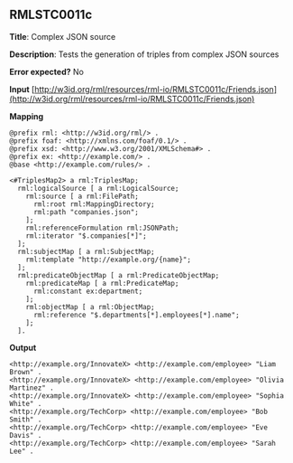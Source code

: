 ## RMLSTC0011c

**Title**: Complex JSON source

**Description**: Tests the generation of triples from complex JSON sources

**Error expected?** No

**Input**
 [http://w3id.org/rml/resources/rml-io/RMLSTC0011c/Friends.json](http://w3id.org/rml/resources/rml-io/RMLSTC0011c/Friends.json)

**Mapping**
```
@prefix rml: <http://w3id.org/rml/> .
@prefix foaf: <http://xmlns.com/foaf/0.1/> .
@prefix xsd: <http://www.w3.org/2001/XMLSchema#> .
@prefix ex: <http://example.com/> .
@base <http://example.com/rules/> .

<#TriplesMap2> a rml:TriplesMap;
  rml:logicalSource [ a rml:LogicalSource;
    rml:source [ a rml:FilePath;
      rml:root rml:MappingDirectory;
      rml:path "companies.json";
    ];
    rml:referenceFormulation rml:JSONPath;
    rml:iterator "$.companies[*]";
  ];
  rml:subjectMap [ a rml:SubjectMap;
    rml:template "http://example.org/{name}";
  ];
  rml:predicateObjectMap [ a rml:PredicateObjectMap;
    rml:predicateMap [ a rml:PredicateMap;
      rml:constant ex:department;
    ];
    rml:objectMap [ a rml:ObjectMap;
      rml:reference "$.departments[*].employees[*].name";
    ];
  ].

```

**Output**
```
<http://example.org/InnovateX> <http://example.com/employee> "Liam Brown" .
<http://example.org/InnovateX> <http://example.com/employee> "Olivia Martinez" .
<http://example.org/InnovateX> <http://example.com/employee> "Sophia White" .
<http://example.org/TechCorp> <http://example.com/employee> "Bob Smith" .
<http://example.org/TechCorp> <http://example.com/employee> "Eve Davis" .
<http://example.org/TechCorp> <http://example.com/employee> "Sarah Lee" .

```

